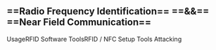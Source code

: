 ## ==Radio Frequency Identification== ==&&== ==Near Field Communication==

UsageRFID Software ToolsRFID / NFC Setup Tools Attacking